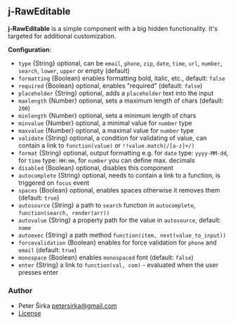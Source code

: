 ﻿## j-RawEditable

__j-RawEditable__ is a simple component with a big hidden functionality. It's targeted for additional customization.

__Configuration__:

- `type` {String} optional, can be `email`, `phone`, `zip`, `date`, `time`, `url`, `number`, `search`, `lower`, `upper` or empty (default)
- `formatting` {Boolean} enables formatting bold, italic, etc., default: `false`
- `required` {Boolean} optional, enables "required" (default: `false`)
- `placeholder` {String} optional, adds a `placeholder` text into the input
- `maxlength` {Number} optional, sets a maximum length of chars (default: `200`)
- `minlength` {Number} optional, sets a minimum length of chars
- `minvalue` {Number} optional, a minimal value for `number` type
- `maxvalue` {Number} optional, a maximal value for `number` type
- `validate` {String} optional, a condition for validating of value, can contain a link to `function(value)` or `!!value.match(/[a-z]+/)`
- `format` {String} optional, output formatting e.g. for `date` type: `yyyy-MM-dd`, for `time` type: `HH:mm`, for `number` you can define max. decimals
- `disabled` {Boolean} optional, disables this component
- `autocomplete` {String} optional, needs to contain a link to a function, is triggered on `focus` event
- `spaces` {Boolean} optional, enables spaces otherwise it removes them (default: `true`)
- `autosource` {String} a path to `search` function in `autocomplete`, `function(search, render(arr))`
- `autovalue` {String} a property path for the value in `autosource`, default: `name`
- `autoexec` {String} a path method `function(item, next(value_to_input))`
- `forcevalidation` {Boolean} enables for force validation for `phone` and `email` (default: `true`)
- `monospace` {Boolean} enables `monospaced` font (default: `false`)
- `enter` {String} a link to `function(val, com)` - evaluated when the user presses enter

### Author

- Peter Širka <petersirka@gmail.com>
- [License](https://www.totaljs.com/license/)
